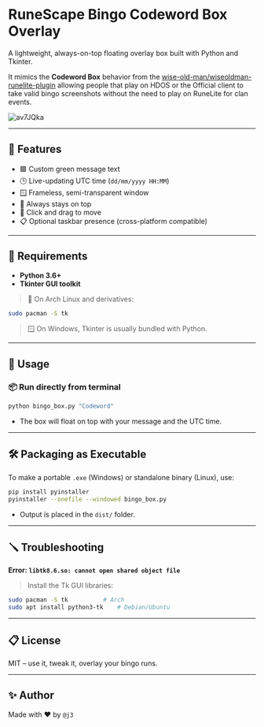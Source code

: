 # RuneScape Bingo Codeword Box Overlay

A lightweight, always-on-top floating overlay box built with Python and Tkinter.

It mimics the **Codeword Box** behavior from the [wise-old-man/wiseoldman-runelite-plugin](https://github.com/wise-old-man/wiseoldman-runelite-plugin) allowing people that play on HDOS or the Official client to take valid bingo screenshots without the need to play on RuneLite for clan events.

![av7JQka](https://github.com/user-attachments/assets/915099b5-aa97-4ba1-b314-a1b7478331dc)

---

## 🎯 Features

- 🟩 Custom green message text
- 🕒 Live-updating UTC time (`dd/mm/yyyy HH:MM`)
- 🪟 Frameless, semi-transparent window
- 📌 Always stays on top
- 🎯 Click and drag to move
- 📋 Optional taskbar presence (cross-platform compatible)

---

## 🧰 Requirements

- **Python 3.6+**
- **Tkinter GUI toolkit**

> 🐧 On Arch Linux and derivatives:
```bash
sudo pacman -S tk
```

> 🪟 On Windows, Tkinter is usually bundled with Python.

---

## 🚀 Usage

### 📦 Run directly from terminal

```bash
python bingo_box.py "Codeword"
```

- The box will float on top with your message and the UTC time.

---

## 🛠 Packaging as Executable

To make a portable `.exe` (Windows) or standalone binary (Linux), use:

```bash
pip install pyinstaller
pyinstaller --onefile --windowed bingo_box.py
```

- Output is placed in the `dist/` folder.

---

## 🪛 Troubleshooting

**Error: `libtk8.6.so: cannot open shared object file`**

> Install the Tk GUI libraries:

```bash
sudo pacman -S tk          # Arch
sudo apt install python3-tk    # Debian/Ubuntu
```

---

## 📋 License

MIT – use it, tweak it, overlay your bingo runs.

---

## ✨ Author

Made with ❤️ by `@j3`
